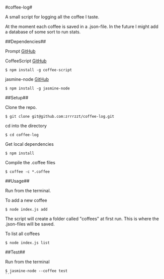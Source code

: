 #coffee-log#

A small script for logging all the coffee I taste.

At the moment each coffee is saved in a .json-file. In the future I might add a database of some sort to run stats.

##Dependencies##

Prompt [GitHub](https://github.com/flatiron/prompt)

CoffeeScript [GitHub](https://github.com/jashkenas/coffee-script)

```
$ npm install -g coffee-script
```

jasmine-node [GitHub](https://github.com/mhevery/jasmine-node)

```
$ npm install -g jasmine-node
```


##Setup##

Clone the repo.

```
$ git clone git@github.com:zrrrzzt/coffee-log.git
```

cd into the directory

```
$ cd coffee-log
```

Get local dependencies

```
$ npm install
```

Compile the .coffee files

```
$ coffee -c *.coffee
```

##Usage##

Run from the terminal.

To add a new coffee

```
$ node index.js add
```

The script will create a folder called "coffees" at first run.
This is where the .json-files will be saved.

To list all coffees

```
$ node index.js list
```

##Test##

Run from the terminal

````
$ jasmine-node --coffee test
```




